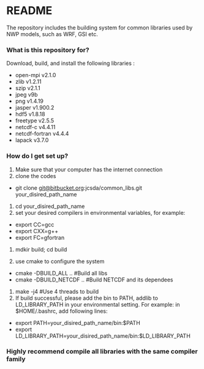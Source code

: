 # README #

The repository includes the building system for common libraries used by NWP models, such as WRF, GSI etc.

### What is this repository for? ###

Download, build, and install the following libraries :

* open-mpi v2.1.0
* zlib v1.2.11
* szip v2.1.1
* jpeg v9b
* png v1.4.19
* jasper v1.900.2 
* hdf5 v1.8.18
* freetype v2.5.5
* netcdf-c v4.4.11
* netcdf-fortran v4.4.4
* lapack v3.7.0

### How do I get set up? ###

1. Make sure that your computer has the internet connection
1. clone the codes

  * git clone git@bitbucket.org:jcsda/common\_libs.git your\_disired\_path\_name
1. cd your\_disired\_path\_name
1. set your desired compilers in environmental variables, for example:

  * export CC=gcc
  * export CXX=g++
  * export FC=gfortran
1. mdkir build; cd build

1. use cmake to configure the system

  * cmake -DBUILD\_ALL ..      \#Build all libs
  * cmake -DBUILD\_NETCDF ..   \#Build NETCDF and its dependees
1. make -j4                     \#Use 4 threads to build
1. If build successful, please add the bin to PATH, addlib to LD\_LIBRARY\_PATH in your environmental setting. For example: in $HOME/.bashrc, add following lines:

  * export PATH=your\_disired\_path_name/bin:$PATH
  * export LD\_LIBRARY\_PATH=your\_disired\_path\_name/bin:$LD\_LIBRARY\_PATH
  
### Highly recommend compile all libraries with the same compiler family ###